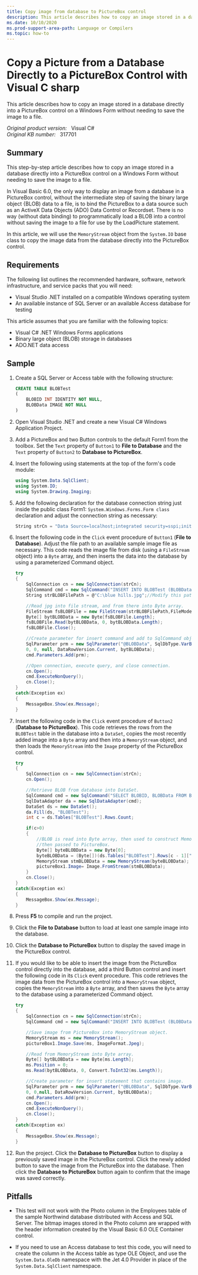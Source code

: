 ```yaml
---
title: Copy image from database to PictureBox control
description: This article describes how to copy an image stored in a database directly into a PictureBox control on a Windows Form without needing to save the image to a file.
ms.date: 10/10/2020
ms.prod-support-area-path: Language or Compilers
ms.topic: how-to
---
```

# Copy a Picture from a Database Directly to a PictureBox Control with Visual C sharp  

This article describes how to copy an image stored in a database directly into a PictureBox control on a Windows Form without needing to save the image to a file.

_Original product version:_ &nbsp; Visual C#  
_Original KB number:_ &nbsp; 317701

## Summary

This step-by-step article describes how to copy an image stored in a database directly into a PictureBox control on a Windows Form without needing to save the image to a file.

In Visual Basic 6.0, the only way to display an image from a database in a PictureBox control, without the intermediate step of saving the binary large object {BLOB) data to a file, is to bind the PictureBox to a data source such as an ActiveX Data Objects (ADO) Data Control or Recordset. There is no way (without data binding) to programmatically load a BLOB into a control without saving the image to a file for use by the LoadPicture statement.

In this article, we will use the `MemoryStream` object from the `System.IO` base class to copy the image data from the database directly into the PictureBox control.

## Requirements

The following list outlines the recommended hardware, software, network infrastructure, and service packs that you will need:

- Visual Studio .NET installed on a compatible Windows operating system
- An available instance of SQL Server or an available Access database for testing

This article assumes that you are familiar with the following topics:

- Visual C# .NET Windows Forms applications
- Binary large object (BLOB) storage in databases
- ADO.NET data access

## Sample

1. Create a SQL Server or Access table with the following structure:

    ```sql
    CREATE TABLE BLOBTest
    (
        BLOBID INT IDENTITY NOT NULL,
        BLOBData IMAGE NOT NULL
    )
    ```

2. Open Visual Studio .NET and create a new Visual C# Windows Application Project.
3. Add a PictureBox and two Button controls to the default Form1 from the toolbox. Set the `Text` property of `Button1` to **File to Database** and the `Text` property of `Button2` to **Database to PictureBox**.
4. Insert the following using statements at the top of the form's code module:

    ```csharp
    using System.Data.SqlClient;
    using System.IO;
    using System.Drawing.Imaging;
    ```

5. Add the following declaration for the database connection string just inside the public class Form1: `System.Windows.Forms.Form class` declaration and adjust the connection string as necessary:

    ```csharp
    String strCn = "Data Source=localhost;integrated security=sspi;initial catalog=mydata";
    ```

6. Insert the following code in the `Click` event procedure of `Button1` (**File to Database**). Adjust the file path to an available sample image file as necessary. This code reads the image file from disk (using a `FileStream` object) into a `Byte` array, and then inserts the data into the database by using a parameterized Command object.

    ```csharp
    try
    {
        SqlConnection cn = new SqlConnection(strCn);
        SqlCommand cmd = new SqlCommand("INSERT INTO BLOBTest (BLOBData) VALUES (@BLOBData)", cn);
        String strBLOBFilePath = @"C:\blue hills.jpg";//Modify this path as needed.

        //Read jpg into file stream, and from there into Byte array.
        FileStream fsBLOBFile = new FileStream(strBLOBFilePath,FileMode.Open, FileAccess.Read);
        Byte[] bytBLOBData = new Byte[fsBLOBFile.Length];
        fsBLOBFile.Read(bytBLOBData, 0, bytBLOBData.Length);
        fsBLOBFile.Close();

        //Create parameter for insert command and add to SqlCommand object.
        SqlParameter prm = new SqlParameter("@BLOBData", SqlDbType.VarBinary, bytBLOBData.Length, ParameterDirection.Input, false,
        0, 0, null, DataRowVersion.Current, bytBLOBData);
        cmd.Parameters.Add(prm);

        //Open connection, execute query, and close connection.
        cn.Open();
        cmd.ExecuteNonQuery();
        cn.Close();
    }
    catch(Exception ex)
    {
        MessageBox.Show(ex.Message);
    }
    ```

7. Insert the following code in the `Click` event procedure of `Button2` (**Database to PictureBox**). This code retrieves the rows from the `BLOBTest` table in the database into a `DataSet`, copies the most recently added image into a `Byte` array and then into a `MemoryStream` object, and then loads the `MemoryStream` into the `Image` property of the PictureBox control.

    ```csharp
    try
    {
        SqlConnection cn = new SqlConnection(strCn);
        cn.Open();

        //Retrieve BLOB from database into DataSet.
        SqlCommand cmd = new SqlCommand("SELECT BLOBID, BLOBData FROM BLOBTest ORDER BY BLOBID", cn);
        SqlDataAdapter da = new SqlDataAdapter(cmd);
        DataSet ds = new DataSet();
        da.Fill(ds, "BLOBTest");
        int c = ds.Tables["BLOBTest"].Rows.Count;

        if(c>0)
        {
            //BLOB is read into Byte array, then used to construct MemoryStream,
            //then passed to PictureBox.
            Byte[] byteBLOBData = new Byte[0];
            byteBLOBData = (Byte[])(ds.Tables["BLOBTest"].Rows[c - 1]["BLOBData"]);
            MemoryStream stmBLOBData = new MemoryStream(byteBLOBData);
            pictureBox1.Image= Image.FromStream(stmBLOBData);
        }
        cn.Close();
    }
    catch(Exception ex)
    {
        MessageBox.Show(ex.Message);
    }
    ```

8. Press **F5** to compile and run the project.
9. Click the **File to Database** button to load at least one sample image into the database.
10. Click the **Database to PictureBox** button to display the saved image in the PictureBox control.
11. If you would like to be able to insert the image from the PictureBox control directly into the database, add a third Button control and insert the following code in its `Click` event procedure. This code retrieves the image data from the PictureBox control into a `MemoryStream` object, copies the `MemoryStream` into a `Byte` array, and then saves the `Byte` array to the database using a parameterized Command object.

    ```csharp
    try
    {
        SqlConnection cn = new SqlConnection(strCn);
        SqlCommand cmd = new SqlCommand("INSERT INTO BLOBTest (BLOBData) VALUES (@BLOBData)", cn);

        //Save image from PictureBox into MemoryStream object.
        MemoryStream ms = new MemoryStream();
        pictureBox1.Image.Save(ms, ImageFormat.Jpeg);

        //Read from MemoryStream into Byte array.
        Byte[] bytBLOBData = new Byte[ms.Length];
        ms.Position = 0;
        ms.Read(bytBLOBData, 0, Convert.ToInt32(ms.Length));

        //Create parameter for insert statement that contains image.
        SqlParameter prm = new SqlParameter("@BLOBData", SqlDbType.VarBinary, bytBLOBData.Length, ParameterDirection.Input, false,
        0, 0,null, DataRowVersion.Current, bytBLOBData);
        cmd.Parameters.Add(prm);
        cn.Open();
        cmd.ExecuteNonQuery();
        cn.Close();
    }
    catch(Exception ex)
    {
        MessageBox.Show(ex.Message);
    }
    ```

12. Run the project. Click the **Database to PictureBox** button to display a previously saved image in the PictureBox control. Click the newly added button to save the image from the PictureBox into the database. Then click the **Database to PictureBox** button again to confirm that the image was saved correctly.

## Pitfalls

- This test will not work with the Photo column in the Employees table of the sample Northwind database distributed with Access and SQL Server. The bitmap images stored in the Photo column are wrapped with the header information created by the Visual Basic 6.0 OLE Container control.

- If you need to use an Access database to test this code, you will need to create the column in the Access table as type OLE Object, and use the `System.Data.OleDb` namespace with the Jet 4.0 Provider in place of the `System.Data.SqlClient` namespace.
